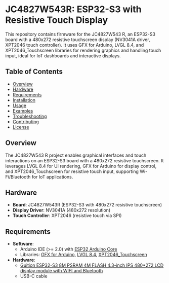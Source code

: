 # JC4827W543R: ESP32-S3 with Resistive Touch Display



This repository contains firmware for the JC4827W543 R, an ESP32-S3 board with a 480x272 resistive touchscreen display (NV3041A driver, XPT2046 touch controller). It uses GFX for Arduino, LVGL 8.4, and XPT2046_Touchscreen libraries for rendering graphics and handling touch input, ideal for IoT dashboards and interactive displays.

## Table of Contents
- [Overview](#overview)
- [Hardware](#hardware)
- [Requirements](#requirements)
- [Installation](#installation)
- [Usage](#usage)
- [Examples](#examples)
- [Troubleshooting](#troubleshooting)
- [Contributing](#contributing)
- [License](#license)

## Overview
The JC4827W543 R project enables graphical interfaces and touch interactions on an ESP32-S3 board with a 480x272 resistive touchscreen. It leverages LVGL 8.4 for UI rendering, GFX for Arduino for display control, and XPT2046_Touchscreen for resistive touch input, supporting Wi-Fi/Bluetooth for IoT applications.

## Hardware
- **Board**: JC4827W543R (ESP32-S3 with 480x272 resistive touchscreen)
- **Display Driver**: NV3041A (480x272 resolution)
- **Touch Controller**: XPT2046 (resistive touch via SPI)

## Requirements
- **Software**:
  - Arduino IDE (>= 2.0) with [ESP32 Arduino Core](https://github.com/espressif/arduino-esp32)
  - Libraries: [GFX for Arduino](https://github.com/moononournation/Arduino_GFX), [LVGL 8.4](https://github.com/lvgl/lvgl), [XPT2046_Touchscreen](https://github.com/PaulStoffregen/XPT2046_Touchscreen)
- **Hardware**:
  - [Guition ESP32-S3 8M PSRAM 4M FLASH 4.3-inch IPS 480*272 LCD display module with WIFI and Bluetooth](https://www.aliexpress.com/item/3256806543063048.html?spm=a2g0o.productlist.main.38.c5a93586kB4KBH&algo_pvid=cc1099d1-f5fe-4f77-a11c-61ede57b9a5e&algo_exp_id=cc1099d1-f5fe-4f77-a11c-61ede57b9a5e-37&pdp_ext_f=%7B%22order%22%3A%22805%22%2C%22eval%22%3A%221%22%7D&pdp_npi=4%40dis%21USD%2110.51%2110.51%21%21%2175.00%2175.00%21%40214100f417520245530601352e1dfc%2112000038112486568%21sea%21EC%210%21ABX&curPageLogUid=6W3MpFTD2tzw&utparam-url=scene%3Asearch%7Cquery_from%3A&gatewayAdapt=4itemAdapt)
  - USB-C cable
